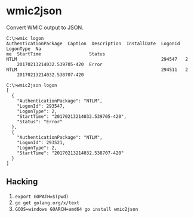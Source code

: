 # wmic2json

Convert WMIC output to JSON.

```
C:\>wmic logon
AuthenticationPackage  Caption  Description  InstallDate  LogonId  LogonType  Na
me  StartTime                  Status
NTLM                                                      294547   2
    20170213214032.539705-420  Error
NTLM                                                      294511   2
    20170213214032.538707-420

C:\>wmic2json logon
[
  {
    "AuthenticationPackage": "NTLM",
    "LogonId": 293547,
    "LogonType": 2,
    "StartTime": "20170213214032.539705-420",
    "Status": "Error"
  },
  {
    "AuthenticationPackage": "NTLM",
    "LogonId": 293521,
    "LogonType": 2,
    "StartTime": "20170213214032.538707-420"
  }
]
```


## Hacking

1. `export GOPATH=$(pwd)`
1. `go get golang.org/x/text`
1. `GOOS=windows GOARCH=amd64 go install wmic2json`
